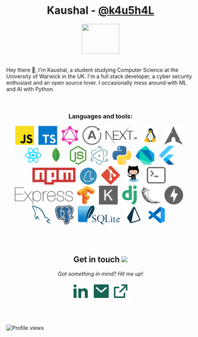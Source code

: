 <h1 align="center">Kaushal - <a href="https://kaush.me">@k4u5h4L</a></h1>

<p align="center">
  <img src="https://media.giphy.com/media/3ohs4f2bZ4jSd2q5tS/giphy.gif" width="100" height="80" />
  <br><br>
  <p>
     Hey there 👋, I'm Kaushal, a student studying Computer Science at the University of Warwick in the UK. I'm a full stack developer, a cyber security enthusiast and an open source lover. I occasionally mess around with ML and AI with Python.
  </p>

  <br>

  <!-- <details>
    ![My github stats](https://github-readme-stats.vercel.app/api?username=k4u5h4L&show_icons=true)
  </details> -->
</p>

<!-- <p align="center"> Got something in mind? Hit me up!</p>

- LinkedIn <img align="left" alt="kaushal's LinkdeIN" width="22px" src="https://media.giphy.com/media/kyWNFTml48xUubWUq3/giphy.gif" />: [linkedin.com/in/kaushal-bhat-8374451a2](https://www.linkedin.com/in/kaushal-bhat-8374451a2/)

- Mail <img align="left" align="center" alt="kaushal's mail" width="22px" src="https://media.giphy.com/media/UrCybfHo3r1kmTZfJR/giphy.gif" />: [kaushal@kaush.me](mailto:kaushal@kaush.me)

- Portfolio <a href="mailto:kaushal.v.bhat@gmail.com">
  <img align="left" align="center" alt="kaushal's mail" width="22px" src="https://media.giphy.com/media/lmjnyWWSXleEckhv0c/giphy.gif" />
  </a>: [kaush.me](https://kaush.me/)

- dev-to <img align="left" align="center" alt="kaushal's Dev.to" width="22px" src="https://cdn.jsdelivr.net/npm/simple-icons@3.0.1/icons/dev-dot-to.svg" />: [dev.to/k4u5h4l](https://dev.to/k4u5h4l)

</p> -->

<h3 align="center">Languages and tools:</h3>
<p align="center">

<img height="50" src="assets/javascript.svg">
&nbsp;
<!-- <code><img height="20" src="https://raw.githubusercontent.com/github/explore/80688e429a7d4ef2fca1e82350fe8e3517d3494d/topics/typescript/typescript.png"></code> -->

<img height="50" src="assets/typescript-icon.svg">
&nbsp;
<img height="50" src="assets/graphql.svg">
&nbsp;
<img height="50" src="assets/apollographql.svg">
&nbsp;
<img height="50" src="assets/nextjs.svg">
&nbsp;
<img height="50" src="assets/linux.svg">
&nbsp;
<img height="50" src="assets/arch-linux.svg">
&nbsp;
<img height="50" src="assets/file-type-reactjs.svg">
&nbsp;
<img height="50" src="assets/file-type-mongo.svg">
&nbsp;
<img height="50" src="assets/nodejs-icon.svg">
&nbsp;
<!-- <img height="50" src="assets/file-type-cpp2.svg">
&nbsp;
<img height="50" src="assets/c.svg">
&nbsp;
<img height="50" src="assets/java.svg">
&nbsp; -->
<img height="50" src="assets/electron.svg">
&nbsp;
<img height="50" src="assets/python.svg">
&nbsp;
<img height="50" src="assets/dart.svg">
&nbsp;
<img height="50" src="assets/flutter.svg">
&nbsp;
<img height="45" src="assets/npm.svg">
&nbsp;
<img height="45" src="assets/yarn.svg">
&nbsp;
<img height="50" src="assets/git-icon.svg">
&nbsp;
<img height="50" src="assets/github-octocat.svg">
&nbsp;
<img height="50" src="assets/terminal.svg">
&nbsp;
<img height="45" src="assets/express.svg">
&nbsp;
<img height="50" src="assets/tensorflow.svg">
&nbsp;
<img height="50" src="assets/keras.svg">
&nbsp;
<img height="50" src="assets/django.svg">
&nbsp;
<img height="50" src="assets/flask.svg">
&nbsp;
<img height="50" src="assets/fastapi.svg">
&nbsp;
<img height="50" src="assets/mysql.svg">
&nbsp;
<img height="50" src="assets/postgresql.svg">
&nbsp;
<img height="50" src="assets/sqlite.svg">
&nbsp;
<img height="50" src="assets/file-type-light-prisma.svg">
&nbsp;
<img height="50" src="assets/file-type-vscode.svg">
&nbsp;
<!-- <img height="50" src="assets/firebase.svg">
&nbsp; -->
</p>

<br><br>

<h2 align="center">Get in touch <img src="https://user-images.githubusercontent.com/5679180/79618120-0daffb80-80be-11ea-819e-d2b0fa904d07.gif" width="27px"></h2>

<p align="center">
  <i>Got something in mind? Hit me up!</i>

  <p align="center">
    <a href="https://www.linkedin.com/in/kaushal-bhat/" alt="Linkedin"><img src="assets/linkedin-fill.svg"></a>&nbsp;
    <a href="mailto:kaushal@kaush.me" alt="Contact me"><img src="assets/mail-fill.svg"></a>
    <a href="https://kaush.me" alt="portfolio"><img src="assets/external-link-line.svg"></a>
  </p>

<br><br>

<!--
![github stats](https://github-readme-stats.vercel.app/api?username=k4u5h4L&show_icons=true)

<br><br>
-->
<p align="center">

![Profile views](https://gpvc.arturio.dev/k4u5h4L)

</p>
</p>

<!--
**k4u5h4L/k4u5h4L** is a ✨ _special_ ✨ repository because its `README.md` (this file) appears on your GitHub profile.

Here are some ideas to get you started:

- 🔭 I’m currently working on ...
- 🌱 I’m currently learning ...
- 👯 I’m looking to collaborate on ...
- 🤔 I’m looking for help with ...
- 💬 Ask me about ...
- 📫 How to reach me: ...
- 😄 Pronouns: ...
- ⚡ Fun fact: ...
-->
